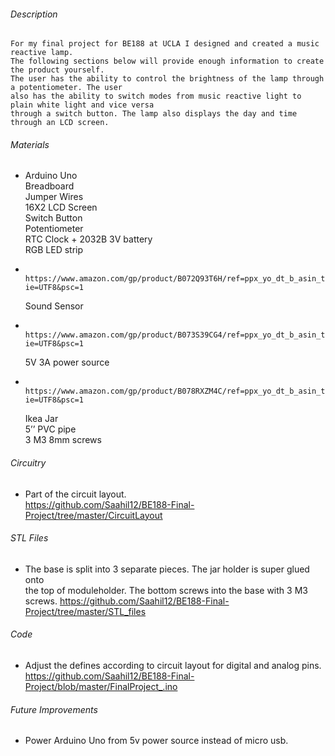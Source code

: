 ###### Description 
	For my final project for BE188 at UCLA I designed and created a music reactive lamp.   
	The following sections below will provide enough information to create the product yourself.   
	The user has the ability to control the brightness of the lamp through a potentiometer. The user   
	also has the ability to switch modes from music reactive light to plain white light and vice versa   
	through a switch button. The lamp also displays the day and time through an LCD screen.    

###### Materials
-
	Arduino Uno  
	Breadboard  
	Jumper Wires  
	16X2 LCD Screen  
	Switch Button  
	Potentiometer  
	RTC Clock + 2032B 3V battery  
	RGB LED strip   
-		https://www.amazon.com/gp/product/B072Q93T6H/ref=ppx_yo_dt_b_asin_title_o02_s00?ie=UTF8&psc=1  
	Sound Sensor  
-		https://www.amazon.com/gp/product/B073S39CG4/ref=ppx_yo_dt_b_asin_title_o03_s00?ie=UTF8&psc=1  
	5V 3A power source   
-		https://www.amazon.com/gp/product/B078RXZM4C/ref=ppx_yo_dt_b_asin_title_o01_s00?ie=UTF8&psc=1  
	Ikea Jar    
	5’’ PVC pipe    
	3 M3 8mm screws    

###### Circuitry
-
	Part of the circuit layout.   
	https://github.com/Saahil12/BE188-Final-Project/tree/master/CircuitLayout
	
###### STL Files
-
	The base is split into 3 separate pieces. The jar holder is super glued onto   
	the top of moduleholder. The bottom screws into the base with 3 M3 screws. 
	https://github.com/Saahil12/BE188-Final-Project/tree/master/STL_files

###### Code
-
 	Adjust the defines according to circuit layout for digital and analog pins.   
	https://github.com/Saahil12/BE188-Final-Project/blob/master/FinalProject_.ino
	
###### Future Improvements 
-	Power Arduino Uno from 5v power source instead of micro usb.



